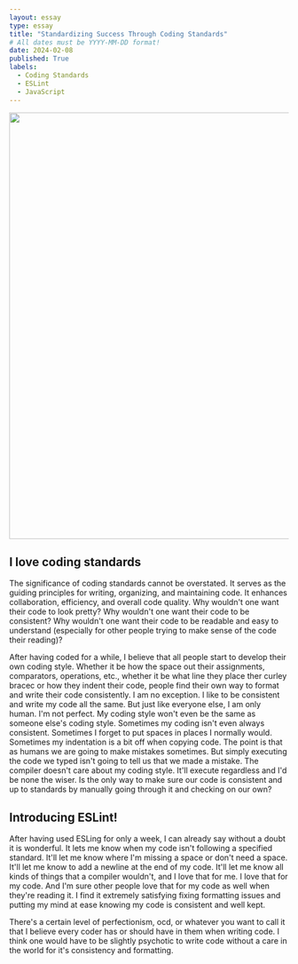 ```yaml
---
layout: essay
type: essay
title: "Standardizing Success Through Coding Standards"
# All dates must be YYYY-MM-DD format!
date: 2024-02-08
published: True
labels:
  - Coding Standards
  - ESLint
  - JavaScript
---
```


<img width="768px" class="rounded float-start pe-4" src="../img/coding-standards.png">

## I love coding standards
The significance of coding standards cannot be overstated. It serves as the guiding principles for writing, organizing, and maintaining code. It enhances collaboration, efficiency, and overall code quality.
Why wouldn't one want their code to look pretty? Why wouldn't one want their code to be consistent? Why wouldn't one want their code to be readable and easy to understand (especially for other people trying to make sense of the code their reading)?

After having coded for a while, I believe that all people start to develop their own coding style. Whether it be how the space out their assignments, comparators, operations, etc., whether it be what line they place ther curley bracec or how they indent their code, people find their own way to format and write their code consistently. I am no exception. I like to be consistent and write my code all the same. But just like everyone else, I am only human. I'm not perfect. My coding style won't even be the same as someone else's coding style. Sometimes my coding isn't even always consistent. Sometimes I forget to put spaces in places I normally would. Sometimes my indentation is a bit off when copying code. The point is that as humans we are going to make mistakes sometimes. But simply executing the code we typed isn't going to tell us that we made a mistake. The compiler doesn't care about my coding style. It'll execute regardless and I'd be none the wiser. Is the only way to make sure our code is consistent and up to standards by manually going through it and checking on our own?

## Introducing ESLint!
After having used ESLing for only a week, I can already say without a doubt it is wonderful. It lets me know when my code isn't following a specified standard. It'll let me know where I'm missing a space or don't need a space. It'll let me know to add a newline at the end of my code. It'll let me know all kinds of things that a compiler wouldn't, and I love that for me. I love that for my code. And I'm sure other people love that for my code as well when they're reading it. I find it extremely satisfying fixing formatting issues and putting my mind at ease knowing my code is consistent and well kept.

There's a certain level of perfectionism, ocd, or whatever you want to call it that I believe every coder has or should have in them when writing code. I think one would have to be slightly psychotic to write code without a care in the world for it's consistency and formatting. 
